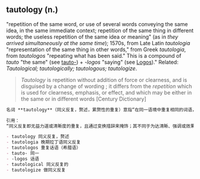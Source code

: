 ## tautology (n.)

"repetition of the same word, or use of several words conveying the same idea, in the same immediate context; repetition of the same thing in different words; the useless repetition of the same idea or meaning" (as in _they arrived simultaneously at the same time_); 1570s, from Late Latin _tautologia_ "representation of the same thing in other words," from Greek _tautologia_, from _tautologos_ "repeating what has been said." This is a compound of _tauto_ "the same" (see [tauto-](https://www.etymonline.com/word/tauto- "Etymology, meaning and definition of tauto- ")) + _\-logos_ "saying" (see [Logos](https://www.etymonline.com/word/Logos "Etymology, meaning and definition of Logos "))." Related: _Tautological; tautologically; tautologous; tautologize_.

> _Tautology_ is repetition without addition of force or clearness, and is disguised by a change of wording ; it differs from the _repetition_ which is used for clearness, emphasis, or effect, and which may be either in the same or in different words \[Century Dictionary\]

```md
名词 **tautology**（同义反复，赘述，累赘性的重复）意指“在同一语境中重复相同的词语，或者用多个词表达相同的意思；用不同的话重复同一件事；无用的重复同一思想或含义”（如句子 _they arrived simultaneously at the same time_ 中的重复），始见于1570年代，源自晚期拉丁语 _tautologia_，“用其他词语表达同一事物”，来自希腊语 _tautologia_，源于 _tautologos_，意为“重复已经说过的话”。该词为复合词，由 _tauto_ （“同一的”，参见 [tauto-](https://www.etymonline.com/word/tauto- "Etymology, meaning and definition of tauto-")）和 _-logos_（“话语”，参见 [Logos](https://www.etymonline.com/word/Logos "Etymology, meaning and definition of Logos")）组成。相关词有 _tautological_、_tautologically_、_tautologous_、_tautologize_。

引用：  
“同义反复即无益力道或清晰度的重复，且通过变换措辞来掩饰；其不同于为达清晰、强调或效果而进行的重复，该重复可采用相同或不同词语。”——《世纪词典》

- tautology 同义反复，赘述  
- tautologia 晚期拉丁语同义反复  
- tautologos 重复话语（希腊语）  
- tauto- 同一  
- -logos 话语  
- tautological 同义反复的  
- tautologize 做同义反复
```